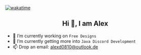 [![wakatime](https://wakatime.com/badge/user/bf075e50-73b6-4492-90e0-7d75b2806ff5.svg)](https://wakatime.com/@bf075e50-73b6-4492-90e0-7d75b2806ff5)
<center> <h2>Hi 👋, I am Alex</h2> </center>

- 🔭 I’m currently working on `Free Designs`
- 🌱 I’m currently getting more into `Java Discord Development`
- 📫 Drop an email: alexd0810@outlook.de
